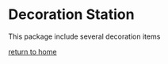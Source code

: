 # Decoration Station
This package include several decoration items

[return to home](https://github.com/ENDERZOMBI102/BEE2_packages)
